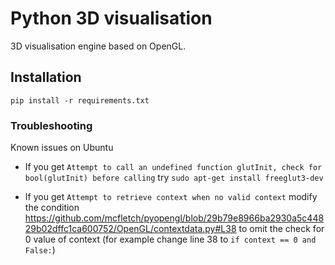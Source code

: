 # Python 3D visualisation

3D visualisation engine based on OpenGL.

## Installation

`pip install -r requirements.txt`

### Troubleshooting
Known issues on Ubuntu
 - If you get
`Attempt to call an undefined function glutInit, check for bool(glutInit) before calling`
try
`sudo apt-get install freeglut3-dev`

 - If you get 
`Attempt to retrieve context when no valid context`
modify the condition https://github.com/mcfletch/pyopengl/blob/29b79e8966ba2930a5c44829b02dffc1ca600752/OpenGL/contextdata.py#L38
to omit the check for 0 value of context (for example change line 38 to `if context == 0 and False:`)